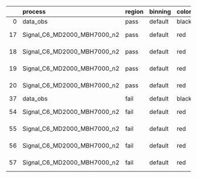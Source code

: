 |    | process                     | region   | binning   | color   | process_type   |   scale | variation   | source_filename                                                      | source_histname    | alias                       | title     |   combine_idx |     lnN |   shapes | syst_type   | direction   | variation_alias   |
|---:|:----------------------------|:---------|:----------|:--------|:---------------|--------:|:------------|:---------------------------------------------------------------------|:-------------------|:----------------------------|:----------|--------------:|--------:|---------:|:------------|:------------|:------------------|
|  0 | data_obs                    | pass     | default   | black   | DATA           |       1 | nominal     | ./histograms_for_2DAlphabet_v18//BH_Data.root                        | hpass              | Data                        | Data      |           nan | nan     |      nan | nan         | nan         | nan               |
| 17 | Signal_C6_MD2000_MBH7000_n2 | pass     | default   | red     | SIGNAL         |       1 | lumi        | ./histograms_for_2DAlphabet_v18//BH_Signal_C6_MD2000_MBH7000_n2.root | hpass              | Signal_C6_MD2000_MBH7000_n2 | BH signal |           nan |   1.016 |      nan | lnN         | nan         | nan               |
| 18 | Signal_C6_MD2000_MBH7000_n2 | pass     | default   | red     | SIGNAL         |       1 | SVM         | ./histograms_for_2DAlphabet_v18//BH_Signal_C6_MD2000_MBH7000_n2.root | hpass_SVMsyst_up   | Signal_C6_MD2000_MBH7000_n2 | BH signal |           nan | nan     |        1 | shapes      | Up          | SVMsyst           |
| 19 | Signal_C6_MD2000_MBH7000_n2 | pass     | default   | red     | SIGNAL         |       1 | SVM         | ./histograms_for_2DAlphabet_v18//BH_Signal_C6_MD2000_MBH7000_n2.root | hpass_SVMsyst_down | Signal_C6_MD2000_MBH7000_n2 | BH signal |           nan | nan     |        1 | shapes      | Down        | SVMsyst           |
| 20 | Signal_C6_MD2000_MBH7000_n2 | pass     | default   | red     | SIGNAL         |       1 | nominal     | ./histograms_for_2DAlphabet_v18//BH_Signal_C6_MD2000_MBH7000_n2.root | hpass              | Signal_C6_MD2000_MBH7000_n2 | BH signal |           nan | nan     |      nan | nan         | nan         | nan               |
| 37 | data_obs                    | fail     | default   | black   | DATA           |       1 | nominal     | ./histograms_for_2DAlphabet_v18//BH_Data.root                        | hfail              | Data                        | Data      |           nan | nan     |      nan | nan         | nan         | nan               |
| 54 | Signal_C6_MD2000_MBH7000_n2 | fail     | default   | red     | SIGNAL         |       1 | lumi        | ./histograms_for_2DAlphabet_v18//BH_Signal_C6_MD2000_MBH7000_n2.root | hfail              | Signal_C6_MD2000_MBH7000_n2 | BH signal |           nan |   1.016 |      nan | lnN         | nan         | nan               |
| 55 | Signal_C6_MD2000_MBH7000_n2 | fail     | default   | red     | SIGNAL         |       1 | SVM         | ./histograms_for_2DAlphabet_v18//BH_Signal_C6_MD2000_MBH7000_n2.root | hfail_SVMsyst_up   | Signal_C6_MD2000_MBH7000_n2 | BH signal |           nan | nan     |        1 | shapes      | Up          | SVMsyst           |
| 56 | Signal_C6_MD2000_MBH7000_n2 | fail     | default   | red     | SIGNAL         |       1 | SVM         | ./histograms_for_2DAlphabet_v18//BH_Signal_C6_MD2000_MBH7000_n2.root | hfail_SVMsyst_down | Signal_C6_MD2000_MBH7000_n2 | BH signal |           nan | nan     |        1 | shapes      | Down        | SVMsyst           |
| 57 | Signal_C6_MD2000_MBH7000_n2 | fail     | default   | red     | SIGNAL         |       1 | nominal     | ./histograms_for_2DAlphabet_v18//BH_Signal_C6_MD2000_MBH7000_n2.root | hfail              | Signal_C6_MD2000_MBH7000_n2 | BH signal |           nan | nan     |      nan | nan         | nan         | nan               |